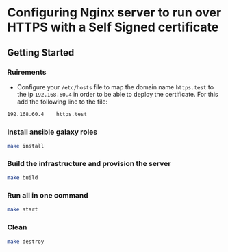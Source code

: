 # Configuring Nginx server to run over HTTPS with a Self Signed certificate
## Getting Started
### Ruirements
- Configure your `/etc/hosts` file to map the domain name `https.test` to the ip `192.168.60.4` in order to be able to deploy the certificate. For this add the following line to the file:
```bash
192.168.60.4    https.test
```
### Install ansible galaxy roles
```bash
make install
```
### Build the infrastructure and provision the server
```bash
make build
```
### Run all in one command
```bash
make start
```
### Clean
```bash
make destroy
```